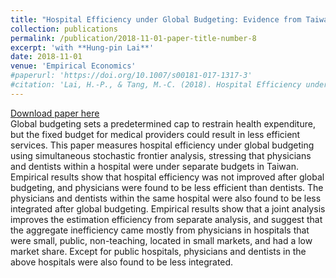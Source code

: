 ```yaml
---
title: "Hospital Efficiency under Global Budgeting: Evidence from Taiwan"
collection: publications
permalink: /publication/2018-11-01-paper-title-number-8
excerpt: 'with **Hung-pin Lai**'
date: 2018-11-01
venue: 'Empirical Economics'
#paperurl: 'https://doi.org/10.1007/s00181-017-1317-3'
#citation: 'Lai, H.-P., & Tang, M.-C. (2018). Hospital Efficiency under Global Budgeting: Evidence from Taiwan. Empirical Economics, 55(3), 937-963 '
---
```


[Download paper here](https://www.dropbox.com/s/isgr2htkzhru4dz/EE2.pdf?dl=0)<br/>
Global budgeting sets a predetermined cap to restrain health expenditure, but the fixed budget for medical providers could result in less efficient services. This paper measures hospital efficiency under global budgeting using simultaneous stochastic frontier analysis, stressing that physicians and dentists within a hospital were under separate budgets in Taiwan. Empirical results show that hospital efficiency was not improved after global budgeting, and physicians were found to be less efficient than dentists. The physicians and dentists within the same hospital were also found to be less integrated after global budgeting. Empirical results show that a joint analysis improves the estimation efficiency from separate analysis, and suggest that the aggregate inefficiency came mostly from physicians in hospitals that were small, public, non-teaching, located in small markets, and had a low market share. Except for public hospitals, physicians and dentists in the above hospitals were also found to be less integrated.
